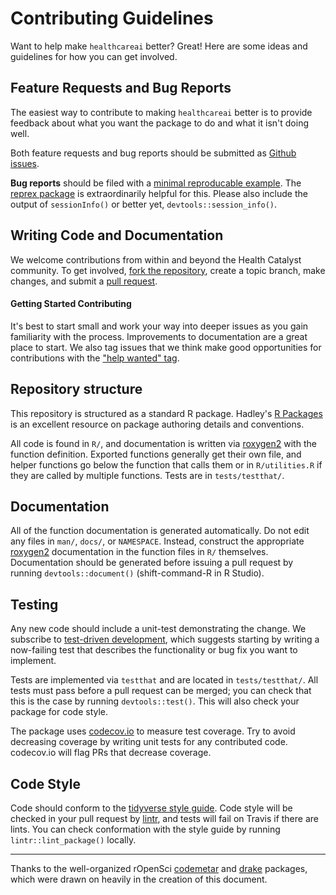 # Contributing Guidelines

Want to help make `healthcareai` better? Great! Here are some ideas and guidelines for how you can get involved.

## Feature Requests and Bug Reports

The easiest way to contribute to making `healthcareai` better is to provide feedback about what you want the package to do and what it isn't doing well. 

Both feature requests and bug reports should be submitted as [Github issues](https://github.com/HealthCatalyst/healthcareai-r/issues). 

**Bug reports** should be filed with a [minimal reproducable example](https://gist.github.com/hadley/270442). The [reprex package](https://github.com/tidyverse/reprex) is extraordinarily helpful for this. Please also include the output of `sessionInfo()` or better yet, `devtools::session_info()`.

## Writing Code and Documentation

We welcome contributions from within and beyond the Health Catalyst community. To get involved, [fork the repository](https://help.github.com/articles/fork-a-repo/), create a topic branch, make changes, and submit a [pull request](https://github.com/HealthCatalyst/healthcareai-r/pulls).

#### Getting Started Contributing

It's best to start small and work your way into deeper issues as you gain familiarity with the process. Improvements to documentation are a great place to start. We also tag issues that we think make good opportunities for contributions with the ["help wanted" tag](https://github.com/HealthCatalyst/healthcareai-r/issues?q=is%3Aopen+is%3Aissue+label%3A%22help+wanted%22).

## Repository structure

This repository is structured as a standard R package. Hadley's [R Packages](http://r-pkgs.had.co.nz/) is an excellent resource on package authoring details and conventions.

All code is found in `R/`, and documentation is written via [roxygen2](https://github.com/klutometis/roxygen) with the function definition. Exported functions generally get their own file, and helper functions go below the function that calls them or in `R/utilities.R` if they are called by multiple functions. Tests are in `tests/testthat/`.

## Documentation

All of the function documentation is generated automatically. Do not edit any files in `man/`, `docs/`, or `NAMESPACE`. Instead, construct the appropriate [roxygen2](http://r-pkgs.had.co.nz/man.html) documentation in the
function files in `R/` themselves. Documentation should be generated before issuing a pull request by running `devtools::document()` (shift-command-R in R Studio).

## Testing

Any new code should include a unit-test demonstrating the change. We subscribe to [test-driven development](http://butunclebob.com/ArticleS.UncleBob.TheThreeRulesOfTdd), which suggests starting by writing a now-failing test that describes the functionality or bug fix you want to implement.

Tests are implemented via `testthat` and are located in `tests/testthat/`. All tests must pass before a pull request can be merged; you can check that this is the case by running `devtools::test()`. This will also check your package for code style. 

The package uses [codecov.io](https://codecov.io/) to measure test coverage. Try to avoid decreasing coverage by writing unit tests for any contributed code. codecov.io will flag PRs that decrease coverage. 

## Code Style

Code should conform to the [tidyverse style guide](http://style.tidyverse.org/). Code style will be checked in your pull request by [lintr](https://github.com/jimhester/lintr), and tests will fail on Travis if there are lints. You can check conformation with the style guide by running `lintr::lint_package()` locally.

---
Thanks to the well-organized rOpenSci [codemetar](https://github.com/ropensci/codemetar) and [drake](https://github.com/ropensci/drake) packages, which were drawn on heavily in the creation of this document.
